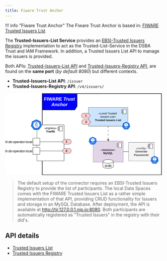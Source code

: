 ```yaml
---
title: Fiware Trust Anchor
---
```


!!! info "Fiware Trust Anchor"
    The Fiware Trust Anchor is based in: [FIWARE Trusted Issuers List](https://github.com/FIWARE/trusted-issuers-list)

The **Trusted-Issuers-List Service** provides an [EBSI-Trusted Issuers Registry](https://hub.ebsi.eu/apis/pilot/trusted-issuers-registry/v4) implementation to act as the Trusted-List-Service in the DSBA Trust and IAM Framework. In addition, a Trusted Issuers List API to manage the issuers is provided.

Both APIs: [Trusted-Issuers-List API](https://github.com/FIWARE/trusted-issuers-list/blob/main/api/trusted-issuers-list.yaml) and [Trusted-Issuers-Registry API](https://github.com/FIWARE/trusted-issuers-list/blob/main/api/trusted-issuers-registry.yaml), are found on the **same port** (*by default 8080*) but different contexts.

- **Trusted-Issuers-List API**: `/issuer`
- **Trusted-Issuers-Registry API**: `/v4/issuers/`

![trust_anchor](./img/trust_anchor_arch.svg)


> The default setup of the connector requires an EBSI-Trusted Issuers Registry to provide the list of participants. 
> The local Data Spaces comes with the FIWARE Trusted Issuers List as a rather simple implementation of that API, providing CRUD functionality for Issuers and storage in an MySQL Database. After deployment, the API is available at http://tir.127.0.0.1.nip.io:8080. Both participants are automatically registered as "Trusted Issuers" in the registry with their did's.

## API details

- [Trusted Issuers List](./api_trusted_issuers_list.md)
- [Trusted Issuers Registry](./api_trusted_issuers_registry.md)